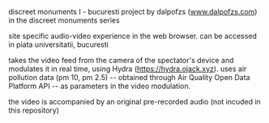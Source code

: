 discreet monuments I - bucuresti
project by dalpofzs (www.dalpofzs.com)
in the discreet monuments series

site specific audio-video experience in the web browser.
can be accessed in piata universitatii, bucuresti

takes the video feed from the camera of the spectator's device and modulates it in real time, using Hydra (https://hydra.ojack.xyz).
uses air pollution data (pm 10, pm 2.5) -- obtained through Air Quality Open Data Platform API -- as parameters in the video modulation.

the video is accompanied by an original pre-recorded audio (not incuded in this repository)
